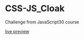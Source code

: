 # CSS-JS_Cloak

Challenge from JavaScript30 course

<a href='https://tomasz-paterka.github.io/CSS-JS_Cloak/'>live preview</a>
